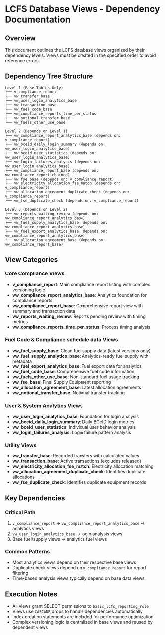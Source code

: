# LCFS Database Views - Dependency Documentation

## Overview

This document outlines the LCFS database views organized by their dependency levels. Views must be created in the specified order to avoid reference errors.

## Dependency Tree Structure

```
Level 1 (Base Tables Only)
├── v_compliance_report
├── vw_transfer_base
├── vw_user_login_analytics_base
├── vw_transaction_base
├── vw_fuel_code_base
├── vw_compliance_reports_time_per_status
├── vw_notional_transfer_base
└── vw_fuels_other_use_base

Level 2 (Depends on Level 1)
├── vw_compliance_report_analytics_base (depends on: v_compliance_report)
├── vw_bceid_daily_login_summary (depends on: vw_user_login_analytics_base)
├── vw_bceid_user_statistics (depends on: vw_user_login_analytics_base)
├── vw_login_failures_analysis (depends on: vw_user_login_analytics_base)
├── vw_compliance_report_base (depends on: vw_compliance_report_chained)
├── vw_fse_base (depends on: v_compliance_report)
├── vw_electricity_allocation_fse_match (depends on: v_compliance_report)
├── vw_allocation_agreement_duplicate_check (depends on: v_compliance_report)
└── vw_fse_duplicate_check (depends on: v_compliance_report)

Level 3 (Depends on Level 2)
├── vw_reports_waiting_review (depends on: vw_compliance_report_analytics_base)
├── vw_fuel_supply_analytics_base (depends on: vw_compliance_report_analytics_base)
├── vw_fuel_export_analytics_base (depends on: vw_compliance_report_analytics_base)
└── vw_allocation_agreement_base (depends on: vw_compliance_report_base)
```

## View Categories

### Core Compliance Views

-   **v_compliance_report**: Main compliance report listing with complex versioning logic
-   **vw_compliance_report_analytics_base**: Analytics foundation for compliance reports
-   **vw_compliance_report_base**: Comprehensive report view with summary and transaction data
-   **vw_reports_waiting_review**: Reports pending review with timing metrics
-   **vw_compliance_reports_time_per_status**: Process timing analysis

### Fuel Code & Compliance schedule data Views

-   **vw_fuel_supply_base**: Clean fuel supply data (latest versions only)
-   **vw_fuel_supply_analytics_base**: Analytics-ready fuel supply with metadata
-   **vw_fuel_export_analytics_base**: Fuel export data for analytics
-   **vw_fuel_code_base**: Comprehensive fuel code information
-   **vw_fuels_other_use_base**: Non-standard fuel usage tracking
-   **vw_fse_base**: Final Supply Equipment reporting
-   **vw_allocation_agreement_base**: Latest allocation agreements
-   **vw_notional_transfer_base**: Notional transfer tracking

### User & System Analytics Views

-   **vw_user_login_analytics_base**: Foundation for login analysis
-   **vw_bceid_daily_login_summary**: Daily BCeID login metrics
-   **vw_bceid_user_statistics**: Individual user behavior analysis
-   **vw_login_failures_analysis**: Login failure pattern analysis

### Utility Views

-   **vw_transfer_base**: Recorded transfers with calculated values
-   **vw_transaction_base**: Active transactions (excludes released)
-   **vw_electricity_allocation_fse_match**: Electricity allocation matching
-   **vw_allocation_agreement_duplicate_check**: Identifies duplicate allocations
-   **vw_fse_duplicate_check**: Identifies duplicate equipment records

## Key Dependencies

### Critical Path

1. `v_compliance_report` → `vw_compliance_report_analytics_base` → analytics views
2. `vw_user_login_analytics_base` → login analysis views
3. Base fuel/supply views → analytics fuel views

### Common Patterns

-   Most analytics views depend on their respective base views
-   Duplicate check views depend on `v_compliance_report` for report filtering
-   Time-based analysis views typically depend on base data views

## Execution Notes

-   All views grant SELECT permissions to `basic_lcfs_reporting_role`
-   Views use `CASCADE` drops to handle dependencies automatically
-   Index creation statements are included for performance optimization
-   Complex versioning logic is centralized in base views and reused by dependent views
